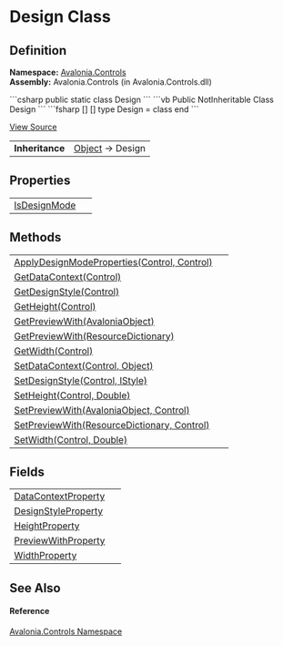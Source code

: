 # Design Class




## Definition
**Namespace:** <a href="N_Avalonia_Controls">Avalonia.Controls</a>  
**Assembly:** Avalonia.Controls (in Avalonia.Controls.dll)

<Tabs groupId="api-code-preview">
<TabItem value="csharp" label="C#">
```csharp
public static class Design
```
</TabItem>
<TabItem value="vb" label="VB">
```vb
Public NotInheritable Class Design
```
</TabItem>
<TabItem value="fsharp" label="F#">
```fsharp
[<AbstractClassAttribute>]
[<SealedAttribute>]
type Design = class end
```
</TabItem>
</Tabs>



<a href="https://github.com/AvaloniaUI/Avalonia/tree/master/src/Avalonia.Controls/Design.cs" title="View the source code">View Source</a>

<table>
<tr><td><strong>Inheritance</strong></td><td><a href="https://learn.microsoft.com/dotnet/api/system.object" target="_blank" rel="noopener noreferrer">Object</a>  →  Design</td></tr>
</table>



## Properties
<table>
<tr>
<td><a href="P_Avalonia_Controls_Design_IsDesignMode">IsDesignMode</a></td>
<td> </td>
</tr>
</table>

## Methods
<table>
<tr>
<td><a href="M_Avalonia_Controls_Design_ApplyDesignModeProperties">ApplyDesignModeProperties(Control, Control)</a></td>
<td> </td>
</tr>
<tr>
<td><a href="M_Avalonia_Controls_Design_GetDataContext">GetDataContext(Control)</a></td>
<td> </td>
</tr>
<tr>
<td><a href="M_Avalonia_Controls_Design_GetDesignStyle">GetDesignStyle(Control)</a></td>
<td> </td>
</tr>
<tr>
<td><a href="M_Avalonia_Controls_Design_GetHeight">GetHeight(Control)</a></td>
<td> </td>
</tr>
<tr>
<td><a href="M_Avalonia_Controls_Design_GetPreviewWith">GetPreviewWith(AvaloniaObject)</a></td>
<td> </td>
</tr>
<tr>
<td><a href="M_Avalonia_Controls_Design_GetPreviewWith_1">GetPreviewWith(ResourceDictionary)</a></td>
<td> </td>
</tr>
<tr>
<td><a href="M_Avalonia_Controls_Design_GetWidth">GetWidth(Control)</a></td>
<td> </td>
</tr>
<tr>
<td><a href="M_Avalonia_Controls_Design_SetDataContext">SetDataContext(Control, Object)</a></td>
<td> </td>
</tr>
<tr>
<td><a href="M_Avalonia_Controls_Design_SetDesignStyle">SetDesignStyle(Control, IStyle)</a></td>
<td> </td>
</tr>
<tr>
<td><a href="M_Avalonia_Controls_Design_SetHeight">SetHeight(Control, Double)</a></td>
<td> </td>
</tr>
<tr>
<td><a href="M_Avalonia_Controls_Design_SetPreviewWith">SetPreviewWith(AvaloniaObject, Control)</a></td>
<td> </td>
</tr>
<tr>
<td><a href="M_Avalonia_Controls_Design_SetPreviewWith_1">SetPreviewWith(ResourceDictionary, Control)</a></td>
<td> </td>
</tr>
<tr>
<td><a href="M_Avalonia_Controls_Design_SetWidth">SetWidth(Control, Double)</a></td>
<td> </td>
</tr>
</table>

## Fields
<table>
<tr>
<td><a href="F_Avalonia_Controls_Design_DataContextProperty">DataContextProperty</a></td>
<td> </td>
</tr>
<tr>
<td><a href="F_Avalonia_Controls_Design_DesignStyleProperty">DesignStyleProperty</a></td>
<td> </td>
</tr>
<tr>
<td><a href="F_Avalonia_Controls_Design_HeightProperty">HeightProperty</a></td>
<td> </td>
</tr>
<tr>
<td><a href="F_Avalonia_Controls_Design_PreviewWithProperty">PreviewWithProperty</a></td>
<td> </td>
</tr>
<tr>
<td><a href="F_Avalonia_Controls_Design_WidthProperty">WidthProperty</a></td>
<td> </td>
</tr>
</table>

## See Also


#### Reference
<a href="N_Avalonia_Controls">Avalonia.Controls Namespace</a>  

